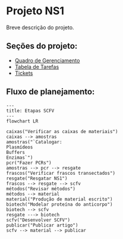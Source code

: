 # Projeto NS1
Breve descrição do projeto.

## Seções do projeto:
- [Quadro de Gerenciamento](https://github.com/users/Neblinus/projects/6/views/1)
- [Tabela de Tarefas](https://github.com/users/Neblinus/projects/6/views/3)
- [Tickets](https://github.com/Neblinus/LBTM/issues?q=is%3Aissue%20state%3Aopen%20project%3ANeblinus%2F6)

## Fluxo de planejamento:

```mermaid
---
title: Etapas SCFV
---
flowchart LR

caixas("Verificar as caixas de materiais")
caixas --> amostras
amostras("`Catalogar:
Plasmídeos
Buffers
Enzimas`")
pcr("Fazer PCRs")
amostras --> pcr --> resgate
frascos("Verificar frascos transectados")
resgate("Resgatar NS1")
frascos --> resgate --> scfv
métodos("Revisar métodos")
métodos --> material
material("Produção de material escrito")
biotech("Modelar proteína do anticorpo")
biotech --> scfv
resgate ---> biotech
scfv("Desenvolver SCFV")
publicar("Publicar artigo")
scfv --> material --> publicar
```
